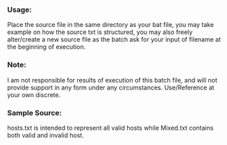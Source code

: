 ### Usage:
Place the source file in the same directory as your bat file, you may take example on how the source txt is structured, you may also freely alter/create a new source file as the batch ask for your input of filename at the beginning of execution.

### Note:
I am not responsible for results of execution of this batch file, and will not provide support in any form under any circumstances. Use/Reference at your own discrete.

### Sample Source:
hosts.txt is intended to represent all valid hosts while Mixed.txt contains both valid and invalid host.
